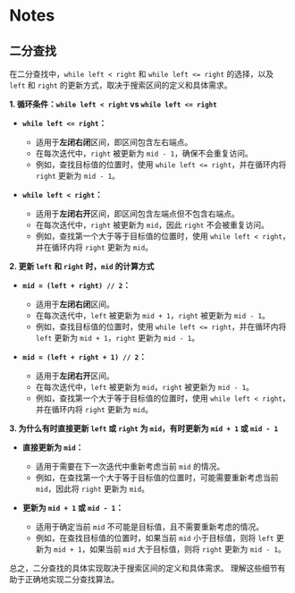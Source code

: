 # Notes
## 二分查找
在二分查找中，`while left < right` 和 `while left <= right` 的选择，以及 `left` 和 `right` 的更新方式，取决于搜索区间的定义和具体需求。

**1. 循环条件：`while left < right` vs `while left <= right`**

- **`while left <= right`：**
  - 适用于**左闭右闭**区间，即区间包含左右端点。
  - 在每次迭代中，`right` 被更新为 `mid - 1`，确保不会重复访问。
  - 例如，查找目标值的位置时，使用 `while left <= right`，并在循环内将 `right` 更新为 `mid - 1`。
  
- **`while left < right`：**
  - 适用于**左闭右开**区间，即区间包含左端点但不包含右端点。
  - 在每次迭代中，`right` 被更新为 `mid`，因此 `right` 不会被重复访问。
  - 例如，查找第一个大于等于目标值的位置时，使用 `while left < right`，并在循环内将 `right` 更新为 `mid`。

**2. 更新 `left` 和 `right` 时，`mid` 的计算方式**

- **`mid = (left + right) // 2`：**
  - 适用于**左闭右闭**区间。
  - 在每次迭代中，`left` 被更新为 `mid + 1`，`right` 被更新为 `mid - 1`。
  - 例如，查找目标值的位置时，使用 `while left <= right`，并在循环内将 `left` 更新为 `mid + 1`，`right` 更新为 `mid - 1`。

- **`mid = (left + right + 1) // 2`：**
  - 适用于**左闭右开**区间。
  - 在每次迭代中，`left` 被更新为 `mid`，`right` 被更新为 `mid - 1`。
  - 例如，查找第一个大于等于目标值的位置时，使用 `while left < right`，并在循环内将 `right` 更新为 `mid`。

**3. 为什么有时直接更新 `left` 或 `right` 为 `mid`，有时更新为 `mid + 1` 或 `mid - 1`**

- **直接更新为 `mid`：**
  - 适用于需要在下一次迭代中重新考虑当前 `mid` 的情况。
  - 例如，在查找第一个大于等于目标值的位置时，可能需要重新考虑当前 `mid`，因此将 `right` 更新为 `mid`。

- **更新为 `mid + 1` 或 `mid - 1`：**
  - 适用于确定当前 `mid` 不可能是目标值，且不需要重新考虑的情况。
  - 例如，在查找目标值的位置时，如果当前 `mid` 小于目标值，则将 `left` 更新为 `mid + 1`，如果当前 `mid` 大于目标值，则将 `right` 更新为 `mid - 1`。

总之，二分查找的具体实现取决于搜索区间的定义和具体需求。 理解这些细节有助于正确地实现二分查找算法。